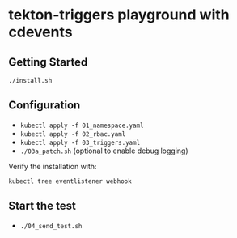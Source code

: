 # tekton-triggers playground with cdevents

## Getting Started

`./install.sh`

## Configuration

- `kubectl apply -f 01_namespace.yaml`
- `kubectl apply -f 02_rbac.yaml`
- `kubectl apply -f 03_triggers.yaml`
- `./03a_patch.sh` (optional to enable debug logging)
 
Verify the installation with:

`kubectl tree eventlistener webhook`

## Start the test

- `./04_send_test.sh`
